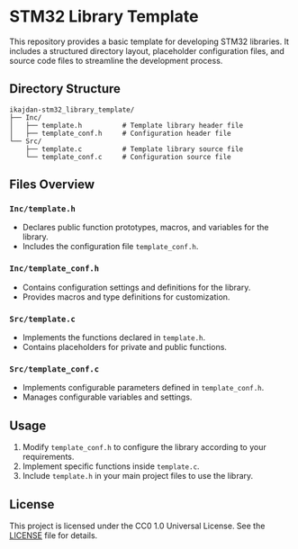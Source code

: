 # STM32 Library Template

This repository provides a basic template for developing STM32 libraries. It includes a structured directory layout, placeholder configuration files, and source code files to streamline the development process.

## Directory Structure

```
ikajdan-stm32_library_template/
├── Inc/
│   ├── template.h          # Template library header file
│   ├── template_conf.h     # Configuration header file
└── Src/
    ├── template.c          # Template library source file
    └── template_conf.c     # Configuration source file
```

## Files Overview

### `Inc/template.h`
- Declares public function prototypes, macros, and variables for the library.
- Includes the configuration file `template_conf.h`.

### `Inc/template_conf.h`
- Contains configuration settings and definitions for the library.
- Provides macros and type definitions for customization.

### `Src/template.c`
- Implements the functions declared in `template.h`.
- Contains placeholders for private and public functions.

### `Src/template_conf.c`
- Implements configurable parameters defined in `template_conf.h`.
- Manages configurable variables and settings.

## Usage

1. Modify `template_conf.h` to configure the library according to your requirements.
2. Implement specific functions inside `template.c`.
3. Include `template.h` in your main project files to use the library.

## License

This project is licensed under the CC0 1.0 Universal License. See the [LICENSE](LICENSE.md) file for details.
